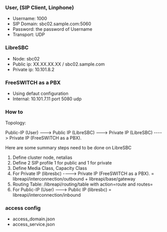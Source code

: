 ### User, (SIP Client, Linphone)

* Username: 1000
* SIP Domain: sbc02.sample.com:5060
* Password: the password of Username
* Transport: UDP

### LibreSBC

* Node: sbc02
* Public ip: XX.XX.XX.XX / sbc02.sample.com
* Private ip: 10.101.8.2

### FreeSWITCH as a PBX

* Using defaut configuration
* Internal: 10.101.7.11 port 5080 udp

### How to

Topology:

Public-IP (User) ---> Public IP (LibreSBC) ---> Private IP (LibreSBC) ----> Private IP (FreeSWITCH as a PBX).

Here are some summary steps need to be done on LibreSBC

1. Define cluster node, netalias
2. Define 2 SIP profile 1 for public and 1 for private
3. Define Media Class, Capacity Class
4. For Private IP (libresbc) ----> Private IP (FreeSWITCH as a PBX). = libreapi/interconnection/outbound + libreapi/base/gateway
5. Routing Table: /libreapi/routing/table with action=route and routes=<outbound-connection-in-step-4>
6. For Public-IP (User) ---> Public IP (libresbc) = libreapi/interconnection/inbound

### access config

* access_domain.json
* access_service.json
